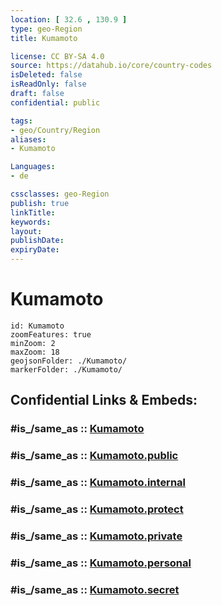 ```yaml
---
location: [ 32.6 , 130.9 ] 
type: geo-Region
title: Kumamoto

license: CC BY-SA 4.0
source: https://datahub.io/core/country-codes
isDeleted: false
isReadOnly: false
draft: false
confidential: public

tags:
- geo/Country/Region
aliases:
- Kumamoto

Languages:
- de

cssclasses: geo-Region
publish: true
linkTitle: 
keywords: 
layout: 
publishDate: 
expiryDate: 
---
```


# Kumamoto

```leaflet
id: Kumamoto
zoomFeatures: true 
minZoom: 2 
maxZoom: 18
geojsonFolder: ./Kumamoto/
markerFolder: ./Kumamoto/
```


## Confidential Links & Embeds: 

### #is_/same_as :: [Kumamoto](/_Standards/Earth/Continent/Asia/Asia~East/Japan/Regions~Japan/Kyūshū/prefectures~Kyūshū/Kumamoto.md) 

### #is_/same_as :: [Kumamoto.public](/_public/Earth/Continent/Asia/Asia~East/Japan/Regions~Japan/Kyūshū/prefectures~Kyūshū/Kumamoto.public.md) 

### #is_/same_as :: [Kumamoto.internal](/_internal/Earth/Continent/Asia/Asia~East/Japan/Regions~Japan/Kyūshū/prefectures~Kyūshū/Kumamoto.internal.md) 

### #is_/same_as :: [Kumamoto.protect](/_protect/Earth/Continent/Asia/Asia~East/Japan/Regions~Japan/Kyūshū/prefectures~Kyūshū/Kumamoto.protect.md) 

### #is_/same_as :: [Kumamoto.private](/_private/Earth/Continent/Asia/Asia~East/Japan/Regions~Japan/Kyūshū/prefectures~Kyūshū/Kumamoto.private.md) 

### #is_/same_as :: [Kumamoto.personal](/_personal/Earth/Continent/Asia/Asia~East/Japan/Regions~Japan/Kyūshū/prefectures~Kyūshū/Kumamoto.personal.md) 

### #is_/same_as :: [Kumamoto.secret](/_secret/Earth/Continent/Asia/Asia~East/Japan/Regions~Japan/Kyūshū/prefectures~Kyūshū/Kumamoto.secret.md)

